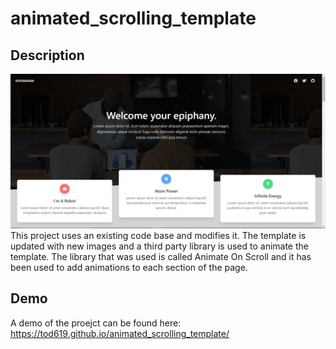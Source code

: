 # animated_scrolling_template

## Description

![Image of the project](img1.PNG)
This project uses an existing code base and modifies it. The template is updated with new images and a third party library is used to animate the template. The library that was used is called Animate On Scroll and it has been used to add animations to each section of the page.

## Demo

A demo of the proejct can be found here: https://tod619.github.io/animated_scrolling_template/
